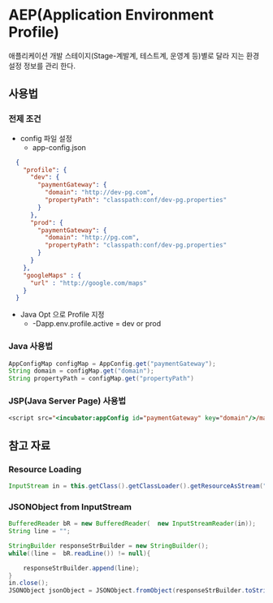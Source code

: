 # AEP(Application Environment Profile)
애플리케이션 개발 스테이지(Stage-계발계, 테스트계, 운영계 등)별로 달라 지는 환경 설정 정보를 관리 한다.

## 사용법
### 전제 조건
* config 파일 설정
  * app-config.json
```json
  {
    "profile": {
      "dev": {
        "paymentGateway": {
          "domain": "http://dev-pg.com",
          "propertyPath": "classpath:conf/dev-pg.properties"
        }
      },
      "prod": {
        "paymentGateway": {
          "domain": "http://pg.com",
          "propertyPath": "classpath:conf/dev-pg.properties"
        }
      }
    },
    "googleMaps" : {
      "url" : "http://google.com/maps"
    }
  }
```
* Java Opt 으로 Profile 지정
  * -Dapp.env.profile.active = dev or prod

### Java 사용법
```java
AppConfigMap configMap = AppConfig.get("paymentGateway");
String domain = configMap.get("domain");
String propertyPath = configMap.get("propertyPath")
```
### JSP(Java Server Page) 사용법
```jsp
<script src="<incubator:appConfig id="paymentGateway" key="domain"/>/main/payment.js"></script>
```
## 참고 자료
### Resource Loading
```java
InputStream in = this.getClass().getClassLoader().getResourceAsStream("conf/app-config.json");
```
### JSONObject from InputStream
```java
BufferedReader bR = new BufferedReader(  new InputStreamReader(in));
String line = "";

StringBuilder responseStrBuilder = new StringBuilder();
while((line =  bR.readLine()) != null){

    responseStrBuilder.append(line);
}
in.close();
JSONObject jsonObject = JSONObject.fromObject(responseStrBuilder.toString());
```
